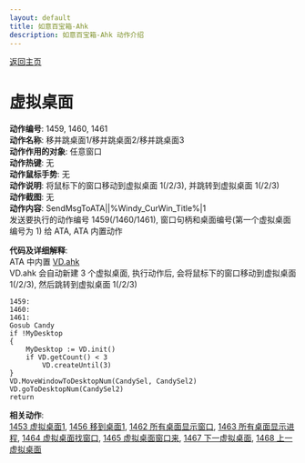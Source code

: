 ```yaml
---
layout: default
title: 如意百宝箱-Ahk
description: 如意百宝箱-Ahk 动作介绍
---
```

<link rel="stylesheet" href="../actions/css/atom-one-light.min.css">
<script src="../actions/js/highlight.min.js"></script>
<script>hljs.highlightAll();</script>

[返回主页](../index.md)

# [](#header-2) 虚拟桌面

**动作编号**: 1459, 1460, 1461  
**动作名称**: 移并跳桌面1/移并跳桌面2/移并跳桌面3  
**动作作用的对象**: 任意窗口  
**动作热键**: 无  
**动作鼠标手势**: 无  
**动作说明**: 将鼠标下的窗口移动到虚拟桌面 1(/2/3), 并跳转到虚拟桌面 1(/2/3)  
**动作截图**: 无  
**动作内容**: SendMsgToATA||%Windy_CurWin_Title%|1  
发送要执行的动作编号 1459(/1460/1461), 窗口句柄和桌面编号(第一个虚拟桌面编号为 1) 给 ATA, ATA 内置动作  

**代码及详细解释**:  
ATA 中内置 [VD.ahk](https://github.com/FuPeiJiang/VD.ahk)  
VD.ahk 会自动新建 3 个虚拟桌面, 执行动作后, 会将鼠标下的窗口移动到虚拟桌面 1(/2/3), 然后跳转到虚拟桌面 1(/2/3)  

```Autohotkey
1459:
1460:
1461:
Gosub Candy
if !MyDesktop
{
	MyDesktop := VD.init()
	if VD.getCount() < 3
		VD.createUntil(3)
}
VD.MoveWindowToDesktopNum(CandySel, CandySel2)
VD.goToDesktopNum(CandySel2)
return
```

**相关动作**:  
[1453 虚拟桌面1](1453.md), [1456 移到桌面1](1456.md), [1462 所有桌面显示窗口](1462.md), [1463 所有桌面显示进程](1463.md), [1464 虚拟桌面找窗口](1464.md), [1465 虚拟桌面窗口来](1465.md), [1467 下一虚拟桌面](1467.md), [1468 上一虚拟桌面](1468.md)